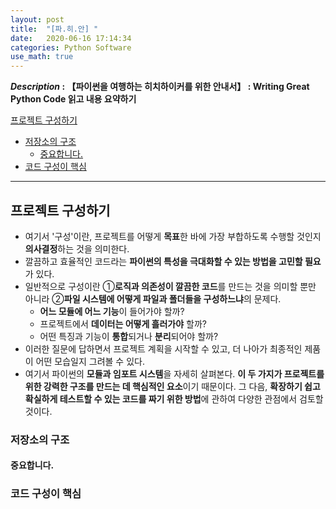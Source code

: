 ```yaml
---
layout: post
title:  "[파.히.안] "
date:   2020-06-16 17:14:34 
categories: Python Software
use_math: true
---
```


**_Description_ : 【파이썬을 여행하는 히치하이커를 위한 안내서】 : Writing Great Python Code 읽고 내용 요약하기**

[프로젝트 구성하기](#Structuring-Your-Project)
* [저장소의 구조](#Structure-of-the-Repository) 
	* [중요합니다.](#It's-Important)
* [코드 구성이 핵심](#Structure-of-Code-is-Key)

***

## 프로젝트 구성하기 <a id="Structuring-Your-Project"></a>

* 여기서 '구성'이란, 프로젝트를 어떻게 **목표**한 바에 가장 부합하도록 수행할 것인지 **의사결정**하는 것을 의미한다. 
* 깔끔하고 효율적인 코드라는 **파이썬의 특성을 극대화할 수 있는 방법을 고민할 필요**가 있다. 
* 일반적으로 구성이란 ①**로직과 의존성이 깔끔한 코드**를 만드는 것을 의미할 뿐만 아니라 ②**파일 시스템에 어떻게 파일과 폴더들을 구성하느냐**의 문제다.
	*  **어느 모듈에 어느 기능**이 들어가야 할까?
	*  프로젝트에서 **데이터는 어떻게 흘러가야** 할까?
	* 어떤 특징과 기능이 **통합**되거나 **분리**되어야 할까?
* 이러한 질문에 답하면서 프로젝트 계획을 시작할 수 있고, 더 나아가 최종적인 제품이 어떤 모습일지 그려볼 수 있다. 
* 여기서 파이썬의 **모듈과 임포트 시스템**을 자세히 살펴본다. **이 두 가지가 프로젝트를 위한 강력한 구조를 만드는 데 핵심적인 요소**이기 때문이다. 그 다음, **확장하기 쉽고 확실하게 테스트할 수 있는 코드를 짜기 위한 방법**에 관하여 다양한 관점에서 검토할 것이다. 


### 저장소의 구조 <a id="Structure-of-the-Repository"></a>

#### 중요합니다. <a id="It's-Important"></a>

### 코드 구성이 핵심 <a id="Structure-of-Code-is-Key"></a>
<!--stackedit_data:
eyJoaXN0b3J5IjpbMTc4ODcyMjQ2NSw4NTc2NTk4ODBdfQ==
-->